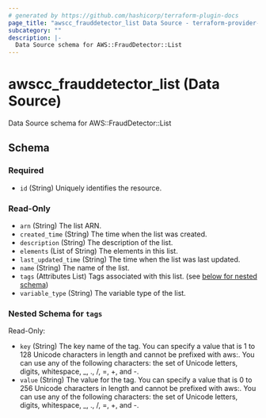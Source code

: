 ```yaml
---
# generated by https://github.com/hashicorp/terraform-plugin-docs
page_title: "awscc_frauddetector_list Data Source - terraform-provider-awscc"
subcategory: ""
description: |-
  Data Source schema for AWS::FraudDetector::List
---
```


# awscc_frauddetector_list (Data Source)

Data Source schema for AWS::FraudDetector::List



<!-- schema generated by tfplugindocs -->
## Schema

### Required

- `id` (String) Uniquely identifies the resource.

### Read-Only

- `arn` (String) The list ARN.
- `created_time` (String) The time when the list was created.
- `description` (String) The description of the list.
- `elements` (List of String) The elements in this list.
- `last_updated_time` (String) The time when the list was last updated.
- `name` (String) The name of the list.
- `tags` (Attributes List) Tags associated with this list. (see [below for nested schema](#nestedatt--tags))
- `variable_type` (String) The variable type of the list.

<a id="nestedatt--tags"></a>
### Nested Schema for `tags`

Read-Only:

- `key` (String) The key name of the tag. You can specify a value that is 1 to 128 Unicode characters in length and cannot be prefixed with aws:. You can use any of the following characters: the set of Unicode letters, digits, whitespace, _, ., /, =, +, and -.
- `value` (String) The value for the tag. You can specify a value that is 0 to 256 Unicode characters in length and cannot be prefixed with aws:. You can use any of the following characters: the set of Unicode letters, digits, whitespace, _, ., /, =, +, and -.


